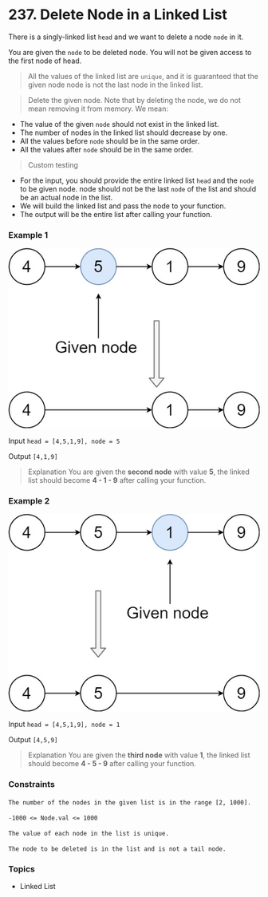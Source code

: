 # 237. Delete Node in a Linked List

There is a singly-linked list `head` and we want to delete a node `node` in it.

You are given the `node` to be deleted node. You will not be given access to the first node of head.

> All the values of the linked list are `unique`, and it is guaranteed that the given node node is not the last node in the linked list.

> Delete the given node. Note that by deleting the node, we do not mean removing it from memory. We mean:
- The value of the given `node` should not exist in the linked list.
- The number of nodes in the linked list should decrease by one.
- All the values before `node` should be in the same order.
- All the values after `node` should be in the same order.

> Custom testing
- For the input, you should provide the entire linked list `head` and the `node` to be given node. node should not be the last `node` of the list and should be an actual node in the list.
- We will build the linked list and pass the node to your function.
- The output will be the entire list after calling your function.
 

### Example 1

<img src="delete_node1.jpg" alt="Linked List" />

Input `head = [4,5,1,9], node = 5`

Output `[4,1,9]`

> Explanation You are given the **second node** with value **5**, the linked list should become **4 - 1 - 9** after calling your function.


### Example 2

<img src="delete_node2.jpg" alt="Linked List" />

Input `head = [4,5,1,9], node = 1`

Output `[4,5,9]`

> Explanation You are given the **third node** with value **1**, the linked list should become **4 - 5 - 9** after calling your function.
 

### Constraints

`The number of the nodes in the given list is in the range [2, 1000].`

`-1000 <= Node.val <= 1000`

`The value of each node in the list is unique.`

`The node to be deleted is in the list and is not a tail node.`


### Topics
- Linked List